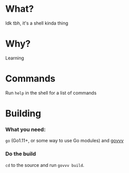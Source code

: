 # What?
Idk tbh, it's a shell kinda thing

# Why?
Learning

# Commands
Run `help` in the shell for a list of commands

# Building
### What you need:
`go` (Go1.11+, or some way to use Go modules) and [govvv](https://github.com/JoshuaDoes/govvv)

### Do the build
`cd` to the source and run `govvv build`.
